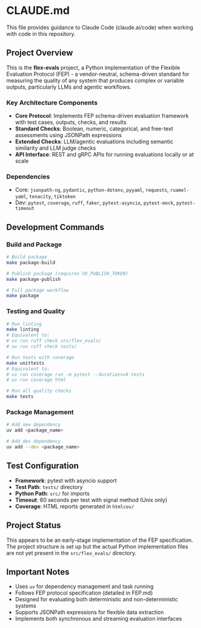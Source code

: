 # CLAUDE.md

This file provides guidance to Claude Code (claude.ai/code) when working with code in this repository.

## Project Overview

This is the **flex-evals** project, a Python implementation of the Flexible Evaluation Protocol (FEP) - a vendor-neutral, schema-driven standard for measuring the quality of any system that produces complex or variable outputs, particularly LLMs and agentic workflows.

### Key Architecture Components

- **Core Protocol**: Implements FEP schema-driven evaluation framework with test cases, outputs, checks, and results
- **Standard Checks**: Boolean, numeric, categorical, and free-text assessments using JSONPath expressions
- **Extended Checks**: LLM/agentic evaluations including semantic similarity and LLM judge checks
- **API Interface**: REST and gRPC APIs for running evaluations locally or at scale

### Dependencies

- Core: `jsonpath-ng`, `pydantic`, `python-dotenv`, `pyyaml`, `requests`, `ruamel-yaml`, `tenacity`, `tiktoken`
- Dev: `pytest`, `coverage`, `ruff`, `faker`, `pytest-asyncio`, `pytest-mock`, `pytest-timeout`

## Development Commands

### Build and Package
```bash
# Build package
make package-build

# Publish package (requires UV_PUBLISH_TOKEN)
make package-publish

# Full package workflow
make package
```

### Testing and Quality
```bash
# Run linting
make linting
# Equivalent to:
# uv run ruff check src/flex_evals/
# uv run ruff check tests/

# Run tests with coverage
make unittests
# Equivalent to:
# uv run coverage run -m pytest --durations=0 tests
# uv run coverage html

# Run all quality checks
make tests
```

### Package Management
```bash
# Add new dependency
uv add <package_name>

# Add dev dependency
uv add --dev <package_name>
```

## Test Configuration

- **Framework**: pytest with asyncio support
- **Test Path**: `tests/` directory
- **Python Path**: `src/` for imports
- **Timeout**: 60 seconds per test with signal method (Unix only)
- **Coverage**: HTML reports generated in `htmlcov/`

## Project Status

This appears to be an early-stage implementation of the FEP specification. The project structure is set up but the actual Python implementation files are not yet present in the `src/flex_evals/` directory.

## Important Notes

- Uses `uv` for dependency management and task running
- Follows FEP protocol specification (detailed in FEP.md)
- Designed for evaluating both deterministic and non-deterministic systems
- Supports JSONPath expressions for flexible data extraction
- Implements both synchronous and streaming evaluation interfaces